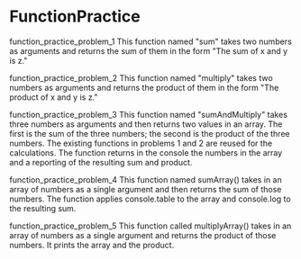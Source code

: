 # FunctionPractice

function_practice_problem_1
This function named "sum" takes two numbers as arguments and returns
the sum of them in the form "The sum of x and y is z."

function_practice_problem_2
This function named "multiply" takes two numbers as arguments and returns
the product of them in the form "The product of x and y is z."

function_practice_problem_3
This function named "sumAndMultiply" takes three numbers as arguments and then
returns two values in an array.  The first is the sum of the three numbers; the
second is the product of the three numbers.  The existing functions in problems
1 and 2 are reused for the calculations.  The function returns in the console
the numbers in the array and a reporting of the resulting sum and product.

function_practice_problem_4
This function named sumArray() takes in an array of numbers as a single argument
and then returns the sum of those numbers.  The function applies console.table
to the array and console.log to the resulting sum.

function_practice_problem_5
This function called multiplyArray() takes in an array of numbers as a single
argument and returns the product of those numbers.  It prints the array and the
product.

